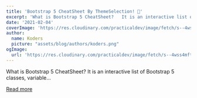 ```yaml
---
title: 'Bootstrap 5 CheatSheet By ThemeSelection! 🚀'
excerpt: 'What is Bootstrap 5 CheatSheet?   It is an interactive list of Bootstrap 5 classes, variable...'
date: '2021-02-04'
coverImage: 'https://res.cloudinary.com/practicaldev/image/fetch/s--4wss4mft--/c_imagga_scale,f_auto,fl_progressive,h_420,q_auto,w_1000/https://dev-to-uploads.s3.amazonaws.com/i/8625cquc5272pt3z67hj.jpg'
author:
  name: Koders
  picture: "assets/blog/authors/koders.png"
ogImage:
  url: 'https://res.cloudinary.com/practicaldev/image/fetch/s--4wss4mft--/c_imagga_scale,f_auto,fl_progressive,h_420,q_auto,w_1000/https://dev-to-uploads.s3.amazonaws.com/i/8625cquc5272pt3z67hj.jpg'
---
```


What is Bootstrap 5 CheatSheet?   It is an interactive list of Bootstrap 5 classes, variable...

[Read more](https://dev.to/theme_selection/bootstrap-5-cheatsheet-by-themeselection-2llg)
